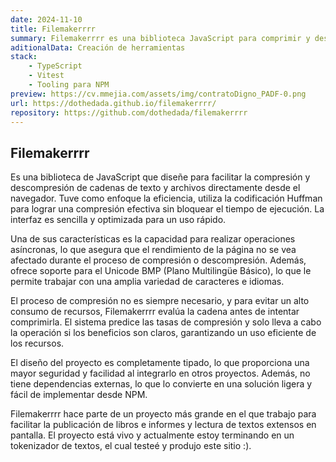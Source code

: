 ```yaml
---
date: 2024-11-10
title: Filemakerrrr
summary: Filemakerrrr es una biblioteca JavaScript para comprimir y descomprimir cadenas de texto en el navegador usando codificación Huffman. Asíncrona, eficiente, sin bloqueos y con soporte para Unicode BMP. Fácil de usar, sin dependencias, totalmente tipado y disponible en NPM.
aditionalData: Creación de herramientas
stack:
    - TypeScript
    - Vitest
    - Tooling para NPM
preview: https://cv.mmejia.com/assets/img/contratoDigno_PADF-0.png
url: https://dothedada.github.io/filemakerrrr/
repository: https://github.com/dothedada/filemakerrrr
---
```


## Filemakerrrr

Es una biblioteca de JavaScript que diseñe para facilitar la compresión y descompresión de cadenas de texto y archivos directamente desde el navegador. Tuve como enfoque la eficiencia, utiliza la codificación Huffman para lograr una compresión efectiva sin bloquear el tiempo de ejecución. La interfaz es sencilla y optimizada para un uso rápido.

Una de sus características es la capacidad para realizar operaciones asíncronas, lo que asegura que el rendimiento de la página no se vea afectado durante el proceso de compresión o descompresión. Además, ofrece soporte para el Unicode BMP (Plano Multilingüe Básico), lo que le permite trabajar con una amplia variedad de caracteres e idiomas.

El proceso de compresión no es siempre necesario, y para evitar un alto consumo de recursos, Filemakerrrr evalúa la cadena antes de intentar comprimirla. El sistema predice las tasas de compresión y solo lleva a cabo la operación si los beneficios son claros, garantizando un uso eficiente de los recursos.

El diseño del proyecto es completamente tipado, lo que proporciona una mayor seguridad y facilidad al integrarlo en otros proyectos. Además, no tiene dependencias externas, lo que lo convierte en una solución ligera y fácil de implementar desde NPM.

Filemakerrrr hace parte de un proyecto más grande en el que trabajo para facilitar la publicación de libros e informes y lectura de textos extensos en pantalla. El proyecto está vivo y actualmente estoy terminando en un tokenizador de textos, el cual testeé y produjo este sitio :).
